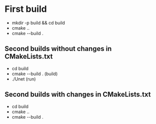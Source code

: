 # First build

- mkdir -p build && cd build
- cmake ..
- cmake --build .

## Second builds without changes in CMakeLists.txt

- cd build
- cmake --build . (build)
- ./Unet (run)

## Second builds with changes in CMakeLists.txt

- cd build
- cmake ..
- cmake --build .
